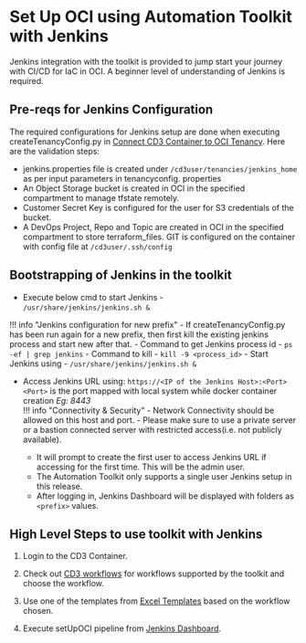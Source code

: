 # **Set Up OCI using Automation Toolkit with Jenkins**

Jenkins integration with the toolkit is provided to jump start your journey with CI/CD for IaC in OCI. A beginner level of understanding of Jenkins is required.

## **Pre-reqs for Jenkins Configuration**

The required configurations for Jenkins setup are done when executing createTenancyConfig.py in <a href="../connect-container-to-oci-tenancy"><u>Connect CD3 Container to OCI Tenancy</u></a>. Here are the validation steps:

  - jenkins.properties file is created under ```/cd3user/tenancies/jenkins_home```  as per input parameters in tenancyconfig.  properties<br>
  - An Object Storage bucket is created in OCI in the specified compartment to manage tfstate remotely. <br>
  -  Customer Secret Key is configured for the user for S3 credentials of the bucket. <br>
  -  A DevOps Project, Repo and Topic are created in OCI in the specified compartment to store terraform_files. GIT is configured on the container with config file at ```/cd3user/.ssh/config``` <br>


## **Bootstrapping of Jenkins in the toolkit**

* Execute below cmd to start Jenkins - <br>
```/usr/share/jenkins/jenkins.sh &```

!!! info "Jenkins configuration for new prefix"
      - If createTenancyConfig.py has been run again for a new prefix, then first kill the existing jenkins process and start new after that.
      - Command to get Jenkins process id -  ```ps -ef | grep jenkins```
      - Command to kill - ```kill -9 <process_id>```
      - Start Jenkins using - ```/usr/share/jenkins/jenkins.sh &```
	


* Access Jenkins URL using: ```https://<IP of the Jenkins Host>:<Port>``` <br>
  ```<Port>``` is the port mapped with local system while docker container creation _Eg: 8443_
  <br>
!!! info "Connectivity & Security"
      -  Network Connectivity should be allowed on this host and port.
      -  Please make sure to use a private server or a bastion connected server with restricted access(i.e. not publicly available).

  - It will prompt to create the first user to access Jenkins URL if accessing for the first time. This will be the admin user.
  - The Automation Toolkit only supports a single user Jenkins setup in this release.
  - After logging in, Jenkins Dashboard will be displayed with folders as ```<prefix>``` values.

## **High Level Steps to use toolkit with Jenkins**

1. Login to the CD3 Container.

2. Check out <a href="../cd3workflows"><u>CD3 workflows</u></a> for workflows supported by the toolkit and choose the workflow.

3. Use one of the templates from <a href="../excel-templates"><u>Excel Templates</u></a> based on the workflow chosen.
4. Execute setUpOCI pipeline from <a href="../jenkinsintro"><u>Jenkins Dashboard</u></a>.

